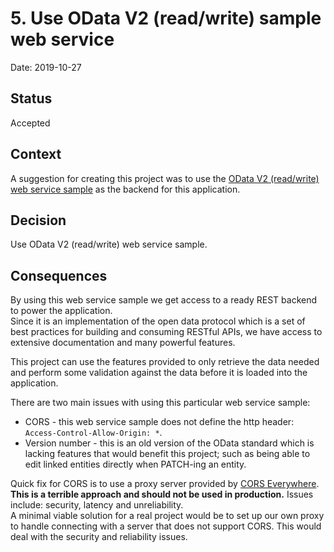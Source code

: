 # 5. Use OData V2 (read/write) sample web service

Date: 2019-10-27

## Status

Accepted

## Context

A suggestion for creating this project was to use the [OData V2 (read/write) web service sample](https://services.odata.org/V2/(S(1pvfcxajki3ouml43k5wnex3))/OData/OData.svc/) as the backend for this application.

## Decision

Use OData V2 (read/write) web service sample.

## Consequences

By using this web service sample we get access to a ready REST backend to power the application.  
Since it is an implementation of the open data protocol which is a set of best practices for building and consuming RESTful APIs, we have access to extensive documentation and many powerful features.

This project can use the features provided to only retrieve the data needed and perform some validation against the data before it is loaded into the application.

There are two main issues with using this particular web service sample:  
- CORS - this web service sample does not define the http header: `Access-Control-Allow-Origin: *`.
- Version number - this is an old version of the OData standard which is lacking features that would benefit this project; such as being able to edit linked entities directly when PATCH-ing an entity.

Quick fix for CORS is to use a proxy server provided by [CORS Everywhere](https://cors-anywhere.herokuapp.com/).  
**This is a terrible approach and should not be used in production.**  Issues include: security, latency and unreliability.  
A minimal viable solution for a real project would be to set up our own proxy to handle connecting with a server that does not support CORS.  This would deal with the security and reliability issues. 